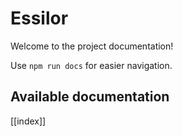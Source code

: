 # Essilor

Welcome to the project documentation!

Use `npm run docs` for easier navigation.

## Available documentation

[[index]]
